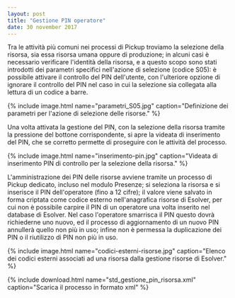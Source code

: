 ```yaml
---
layout: post
title: "Gestione PIN operatore"
date: 30 november 2017
---
```


Tra le attività più comuni nei processi di Pickup troviamo la selezione della risorsa, sia essa risorsa
umana oppure di produzione; in alcuni casi è necessario verificare l'identità della risorsa, e a questo 
scopo sono stati introdotti dei parametri specifici nell'azione di selezione (codice S05): 
è possibile attivare il controllo del PIN dell'utente, con l'ulteriore opzione di ignorare il controllo
del PIN nel caso in cui la selezione sia collegata alla lettura di un codice a barre.

{% include image.html name="parametri_S05.jpg" caption="Definizione dei parametri per l'azione di selezione delle risorse." %}


Una volta attivata la gestione del PIN, con la selezione della risorsa tramite la pressione del bottone corrispondente, si apre la videata di inserimento del PIN, che se corretto permette di proseguire
con le attività del processo.

{% include image.html name="inserimento-pin.jpg" caption="Videata di inserimento PIN di controllo per la selezione della risorsa." %}


L'amministrazione dei PIN delle risorse avviene tramite un processo di Pickup dedicato, incluso nel modulo Presenze; si seleziona la risorsa e si inserisce il PIN dell'operatore (fino a 12 cifre); 
il valore viene salvato in forma
criptata come codice esterno nell'anagrafica risorse di Esolver, per cui non è possibile carpire il PIN di un operatore una volta inserito nel database di Esolver. Nel caso l'operatore smarrisca il PIN questo dovrà richiederne uno nuovo, ed il processo di aggiornamento di un nuovo PIN annullerà quello non più in uso; infine non è permessa la duplicazione dei PIN o il riutilizzo di PIN non più in uso.

{% include image.html name="codici-esterni-risorse.jpg" caption="Elenco dei codici esterni associati ad una risorsa dalla gestione risorse di Esolver." %}


{% include download.html name="std_gestione_pin_risorsa.xml" caption="Scarica il processo in formato xml" %}
